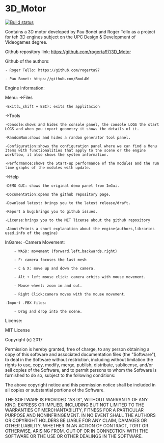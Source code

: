 # 3D_Motor

[![Build status](https://ci.appveyor.com/api/projects/status/7s5gxwcn7h3we5dx?svg=true)](https://ci.appveyor.com/project/rogerta97/3d-motor)

Contains a 3D motor developed by Pau Bonet and Roger Tello as a project for teh 3D engines subject on the UPC Design & Development of Videogames degree. 

Github repository link: https://github.com/rogerta97/3D_Motor

Github of the authors:

	- Roger Tello: https://github.com/rogerta97

	- Pau Bonet: https://github.com/BooLAW

Engine Information:

Menu:
->Files

	-Exit(L_shift + ESC): exits the applitacion
	
->Tools

	-Console:shows and hides the console panel, the console LOGS the start LOGS and when you import geometry it shows the details of it.
	
	-RandomNum:shows and hides a random generator tool panel.
	
	-Configuration:shows the configuration panel where we can find a Menu Items with functionalities that apply to the scene or the engine workflow, it also shows the system information.
	
	-Performance:shows the Start-up performance of the modules and the run time graphs of the modules with update.
	
->Help

	-DEMO GUI: shows the original demo panel from ImGui.
	
	-Documentation:opens the github repository page.  
	
	-Download latest: brings you to the latest release/draft.
	
	-Report a bug:brings you to github issues.
	
	-License:brings you to the MIT license about the github repository
	
	-About:Prints a short explanation about the engine(authors,libraries used,info of the engine)
	
InGame:
	-Camera Movement:
	
		- WASD: movement (forward,left,backwards,right)
		
		- F: camera focuses the last mesh
		
		- C & X: move up and down the camera.
		
		- Alt + left mouse click: camera orbits with mouse movement.
		
		- Mouse wheel: zoom in and out.
		
		- Right Click:camera moves with the mouse movement.
		
	-Import .FBX files: 
	
		- Drag and drop into the scene.


License:

MIT License

Copyright (c) 2017 

Permission is hereby granted, free of charge, to any person obtaining a copy
of this software and associated documentation files (the "Software"), to deal
in the Software without restriction, including without limitation the rights
to use, copy, modify, merge, publish, distribute, sublicense, and/or sell
copies of the Software, and to permit persons to whom the Software is
furnished to do so, subject to the following conditions:

The above copyright notice and this permission notice shall be included in all
copies or substantial portions of the Software.

THE SOFTWARE IS PROVIDED "AS IS", WITHOUT WARRANTY OF ANY KIND, EXPRESS OR
IMPLIED, INCLUDING BUT NOT LIMITED TO THE WARRANTIES OF MERCHANTABILITY,
FITNESS FOR A PARTICULAR PURPOSE AND NONINFRINGEMENT. IN NO EVENT SHALL THE
AUTHORS OR COPYRIGHT HOLDERS BE LIABLE FOR ANY CLAIM, DAMAGES OR OTHER
LIABILITY, WHETHER IN AN ACTION OF CONTRACT, TORT OR OTHERWISE, ARISING FROM,
OUT OF OR IN CONNECTION WITH THE SOFTWARE OR THE USE OR OTHER DEALINGS IN THE
SOFTWARE.
